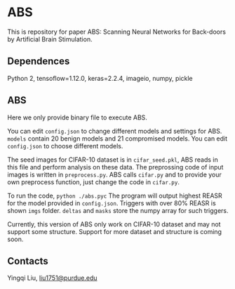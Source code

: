 # ABS


This is repository for paper ABS: Scanning Neural Networks for Back-doors by  Artificial Brain Stimulation. 

## Dependences
Python 2, tensoflow=1.12.0, keras=2.2.4, imageio, numpy, pickle

## ABS
Here we only provide binary file to execute ABS.

You can edit `config.json` to change different models and settings for ABS. `models` contain 20 benign models and 21 compromised models. You can edit `config.json` to choose different models.

The seed images for CIFAR-10 dataset is in `cifar_seed.pkl`, ABS reads in this file and perform analysis on these data.
The preprossing code of input images is written in `preprocess.py`. ABS calls `cifar.py` and to provide your own preprocess function, just change the code in `cifar.py`.

To run the code, 
`python ./abs.pyc`
The program will output highest REASR for the model provided in `config.json`.
Triggers with over 80% REASR is shown `imgs` folder. `deltas` and `masks` store the numpy array for such triggers.

Currently, this version of ABS only work on CIFAR-10 dataset and may not support some structure. 
Support for more dataset and structure is coming soon.

## Contacts

Yingqi Liu, liu1751@purdue.edu
